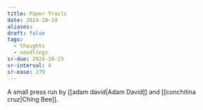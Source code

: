 ```yaml
---
title: Paper Trails
date: 2024-10-19
aliases: 
draft: false
tags:
  - thoughts
  - seedlings
sr-due: 2024-10-23
sr-interval: 4
sr-ease: 279
---
```

A small press run by [[adam david|Adam David]] and [[conchitina cruz|Ching Bee]].